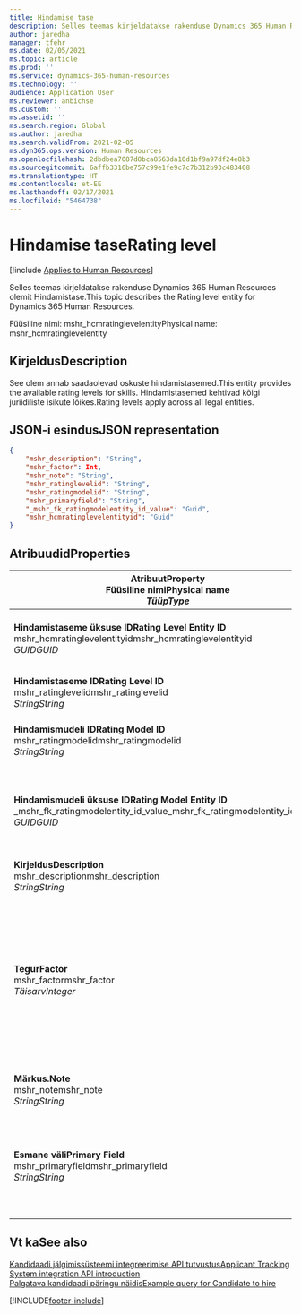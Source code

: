 ```yaml
---
title: Hindamise tase
description: Selles teemas kirjeldatakse rakenduse Dynamics 365 Human Resources olemit Hindamistase.
author: jaredha
manager: tfehr
ms.date: 02/05/2021
ms.topic: article
ms.prod: ''
ms.service: dynamics-365-human-resources
ms.technology: ''
audience: Application User
ms.reviewer: anbichse
ms.custom: ''
ms.assetid: ''
ms.search.region: Global
ms.author: jaredha
ms.search.validFrom: 2021-02-05
ms.dyn365.ops.version: Human Resources
ms.openlocfilehash: 2dbdbea7087d8bca8563da10d1bf9a97df24e8b3
ms.sourcegitcommit: 6affb3316be757c99e1fe9c7c7b312b93c483408
ms.translationtype: HT
ms.contentlocale: et-EE
ms.lasthandoff: 02/17/2021
ms.locfileid: "5464738"
---
```

# <a name="rating-level"></a><span data-ttu-id="bf7b1-103">Hindamise tase</span><span class="sxs-lookup"><span data-stu-id="bf7b1-103">Rating level</span></span>

[!include [Applies to Human Resources](../includes/applies-to-hr.md)]

<span data-ttu-id="bf7b1-104">Selles teemas kirjeldatakse rakenduse Dynamics 365 Human Resources olemit Hindamistase.</span><span class="sxs-lookup"><span data-stu-id="bf7b1-104">This topic describes the Rating level entity for Dynamics 365 Human Resources.</span></span>

<span data-ttu-id="bf7b1-105">Füüsiline nimi: mshr_hcmratinglevelentity</span><span class="sxs-lookup"><span data-stu-id="bf7b1-105">Physical name: mshr_hcmratinglevelentity</span></span>

## <a name="description"></a><span data-ttu-id="bf7b1-106">Kirjeldus</span><span class="sxs-lookup"><span data-stu-id="bf7b1-106">Description</span></span>

<span data-ttu-id="bf7b1-107">See olem annab saadaolevad oskuste hindamistasemed.</span><span class="sxs-lookup"><span data-stu-id="bf7b1-107">This entity provides the available rating levels for skills.</span></span> <span data-ttu-id="bf7b1-108">Hindamistasemed kehtivad kõigi juriidiliste isikute lõikes.</span><span class="sxs-lookup"><span data-stu-id="bf7b1-108">Rating levels apply across all legal entities.</span></span>

## <a name="json-representation"></a><span data-ttu-id="bf7b1-109">JSON-i esindus</span><span class="sxs-lookup"><span data-stu-id="bf7b1-109">JSON representation</span></span>

```json
{
    "mshr_description": "String",
    "mshr_factor": Int,
    "mshr_note": "String",
    "mshr_ratinglevelid": "String",
    "mshr_ratingmodelid": "String",
    "mshr_primaryfield": "String",
    "_mshr_fk_ratingmodelentity_id_value": "Guid",
    "mshr_hcmratinglevelentityid": "Guid"
}
```

## <a name="properties"></a><span data-ttu-id="bf7b1-110">Atribuudid</span><span class="sxs-lookup"><span data-stu-id="bf7b1-110">Properties</span></span>

| <span data-ttu-id="bf7b1-111">Atribuut</span><span class="sxs-lookup"><span data-stu-id="bf7b1-111">Property</span></span><br><span data-ttu-id="bf7b1-112">**Füüsiline nimi**</span><span class="sxs-lookup"><span data-stu-id="bf7b1-112">**Physical name**</span></span><br><span data-ttu-id="bf7b1-113">**_Tüüp_**</span><span class="sxs-lookup"><span data-stu-id="bf7b1-113">**_Type_**</span></span> | <span data-ttu-id="bf7b1-114">Kasuta</span><span class="sxs-lookup"><span data-stu-id="bf7b1-114">Use</span></span> | <span data-ttu-id="bf7b1-115">Kirjeldus</span><span class="sxs-lookup"><span data-stu-id="bf7b1-115">Description</span></span> |
| --- | --- | --- |
| <span data-ttu-id="bf7b1-116">**Hindamistaseme üksuse ID**</span><span class="sxs-lookup"><span data-stu-id="bf7b1-116">**Rating Level Entity ID**</span></span><br><span data-ttu-id="bf7b1-117">mshr_hcmratinglevelentityid</span><span class="sxs-lookup"><span data-stu-id="bf7b1-117">mshr_hcmratinglevelentityid</span></span><br><span data-ttu-id="bf7b1-118">*GUID*</span><span class="sxs-lookup"><span data-stu-id="bf7b1-118">*GUID*</span></span> | <span data-ttu-id="bf7b1-119">Kirjutuskaitstud</span><span class="sxs-lookup"><span data-stu-id="bf7b1-119">Read-only</span></span><br><span data-ttu-id="bf7b1-120">Nõutav</span><span class="sxs-lookup"><span data-stu-id="bf7b1-120">Required</span></span><br><span data-ttu-id="bf7b1-121">Süsteemi loodud</span><span class="sxs-lookup"><span data-stu-id="bf7b1-121">System-generated</span></span> | <span data-ttu-id="bf7b1-122">Tase,e süsteemi loodud kordumatu identifikaator.</span><span class="sxs-lookup"><span data-stu-id="bf7b1-122">The system-generated unique identifier for the level.</span></span> |
| <span data-ttu-id="bf7b1-123">**Hindamistaseme ID**</span><span class="sxs-lookup"><span data-stu-id="bf7b1-123">**Rating Level ID**</span></span><br><span data-ttu-id="bf7b1-124">mshr_ratinglevelid</span><span class="sxs-lookup"><span data-stu-id="bf7b1-124">mshr_ratinglevelid</span></span><br><span data-ttu-id="bf7b1-125">*String*</span><span class="sxs-lookup"><span data-stu-id="bf7b1-125">*String*</span></span> | <span data-ttu-id="bf7b1-126">Loe/kirjuta</span><span class="sxs-lookup"><span data-stu-id="bf7b1-126">Read/write</span></span><br><span data-ttu-id="bf7b1-127">Nõutav</span><span class="sxs-lookup"><span data-stu-id="bf7b1-127">Required</span></span> | <span data-ttu-id="bf7b1-128">Tase,e kordumatu kasutaja loetav identifikaator.</span><span class="sxs-lookup"><span data-stu-id="bf7b1-128">User-readable unique identifier for the level.</span></span> |
| <span data-ttu-id="bf7b1-129">**Hindamismudeli ID**</span><span class="sxs-lookup"><span data-stu-id="bf7b1-129">**Rating Model ID**</span></span><br><span data-ttu-id="bf7b1-130">mshr_ratingmodelid</span><span class="sxs-lookup"><span data-stu-id="bf7b1-130">mshr_ratingmodelid</span></span><br><span data-ttu-id="bf7b1-131">*String*</span><span class="sxs-lookup"><span data-stu-id="bf7b1-131">*String*</span></span> | <span data-ttu-id="bf7b1-132">Loe/kirjuta</span><span class="sxs-lookup"><span data-stu-id="bf7b1-132">Read/write</span></span><br><span data-ttu-id="bf7b1-133">Nõutav</span><span class="sxs-lookup"><span data-stu-id="bf7b1-133">Required</span></span> | <span data-ttu-id="bf7b1-134">Hindamismudel, millesse hindamistase kuulub.</span><span class="sxs-lookup"><span data-stu-id="bf7b1-134">The rating model to which the rating level belongs.</span></span> |
| <span data-ttu-id="bf7b1-135">**Hindamismudeli üksuse ID**</span><span class="sxs-lookup"><span data-stu-id="bf7b1-135">**Rating Model Entity ID**</span></span><br><span data-ttu-id="bf7b1-136">_mshr_fk_ratingmodelentity_id_value</span><span class="sxs-lookup"><span data-stu-id="bf7b1-136">_mshr_fk_ratingmodelentity_id_value</span></span><br><span data-ttu-id="bf7b1-137">*GUID*</span><span class="sxs-lookup"><span data-stu-id="bf7b1-137">*GUID*</span></span> | <span data-ttu-id="bf7b1-138">Kirjutuskaitstud</span><span class="sxs-lookup"><span data-stu-id="bf7b1-138">Read-only</span></span><br><span data-ttu-id="bf7b1-139">Nõutav</span><span class="sxs-lookup"><span data-stu-id="bf7b1-139">Required</span></span><br><span data-ttu-id="bf7b1-140">Võõrvõti: mshr_hcmratingmodelentityid olemist mshr_hcmratingmodelentity</span><span class="sxs-lookup"><span data-stu-id="bf7b1-140">Foreign key: mshr_hcmratingmodelentityid of mshr_hcmratingmodelentity</span></span> | <span data-ttu-id="bf7b1-141">Süsteemi loodud identifikaator hindamismudelile, kuhu hindamistase kuulub.</span><span class="sxs-lookup"><span data-stu-id="bf7b1-141">The system-generated identifier for the rating model to which the rating level belongs.</span></span> |
| <span data-ttu-id="bf7b1-142">**Kirjeldus**</span><span class="sxs-lookup"><span data-stu-id="bf7b1-142">**Description**</span></span><br><span data-ttu-id="bf7b1-143">mshr_description</span><span class="sxs-lookup"><span data-stu-id="bf7b1-143">mshr_description</span></span><br><span data-ttu-id="bf7b1-144">*String*</span><span class="sxs-lookup"><span data-stu-id="bf7b1-144">*String*</span></span> | <span data-ttu-id="bf7b1-145">Loe/kirjuta</span><span class="sxs-lookup"><span data-stu-id="bf7b1-145">Read/write</span></span><br><span data-ttu-id="bf7b1-146">Nõutav</span><span class="sxs-lookup"><span data-stu-id="bf7b1-146">Required</span></span> | <span data-ttu-id="bf7b1-147">Hindamistaseme kirjeldus.</span><span class="sxs-lookup"><span data-stu-id="bf7b1-147">The description of the rating level.</span></span> |
| <span data-ttu-id="bf7b1-148">**Tegur**</span><span class="sxs-lookup"><span data-stu-id="bf7b1-148">**Factor**</span></span><br><span data-ttu-id="bf7b1-149">mshr_factor</span><span class="sxs-lookup"><span data-stu-id="bf7b1-149">mshr_factor</span></span><br><span data-ttu-id="bf7b1-150">*Täisarv*</span><span class="sxs-lookup"><span data-stu-id="bf7b1-150">*Integer*</span></span> | <span data-ttu-id="bf7b1-151">Loe/kirjuta</span><span class="sxs-lookup"><span data-stu-id="bf7b1-151">Read/write</span></span><br><span data-ttu-id="bf7b1-152">Nõutav</span><span class="sxs-lookup"><span data-stu-id="bf7b1-152">Required</span></span> | <span data-ttu-id="bf7b1-153">Hindamistaseme tegur.</span><span class="sxs-lookup"><span data-stu-id="bf7b1-153">The factor for the rating level.</span></span> <span data-ttu-id="bf7b1-154">Kui võrdlete erinevate hindamistasemete arvuga üksusi, kasutatakse seda tegurit tulemuste normaliseerimiseks.</span><span class="sxs-lookup"><span data-stu-id="bf7b1-154">When you compare items with a different number of rating levels, the factor is used to normalize the scores.</span></span> <span data-ttu-id="bf7b1-155">Väärtus peab olema täisarv vahemikus 0–9.</span><span class="sxs-lookup"><span data-stu-id="bf7b1-155">The value must be an integer between 0 and 9.</span></span> |
| <span data-ttu-id="bf7b1-156">**Märkus.**</span><span class="sxs-lookup"><span data-stu-id="bf7b1-156">**Note**</span></span><br><span data-ttu-id="bf7b1-157">mshr_note</span><span class="sxs-lookup"><span data-stu-id="bf7b1-157">mshr_note</span></span><br><span data-ttu-id="bf7b1-158">*String*</span><span class="sxs-lookup"><span data-stu-id="bf7b1-158">*String*</span></span> | <span data-ttu-id="bf7b1-159">Loe/kirjuta</span><span class="sxs-lookup"><span data-stu-id="bf7b1-159">Read/write</span></span><br><span data-ttu-id="bf7b1-160">Valikuline</span><span class="sxs-lookup"><span data-stu-id="bf7b1-160">Optional</span></span> | <span data-ttu-id="bf7b1-161">Reitingutasemega seostatud märkused.</span><span class="sxs-lookup"><span data-stu-id="bf7b1-161">Any notes associated with the rating level.</span></span> |
| <span data-ttu-id="bf7b1-162">**Esmane väli**</span><span class="sxs-lookup"><span data-stu-id="bf7b1-162">**Primary Field**</span></span><br><span data-ttu-id="bf7b1-163">mshr_primaryfield</span><span class="sxs-lookup"><span data-stu-id="bf7b1-163">mshr_primaryfield</span></span><br><span data-ttu-id="bf7b1-164">*String*</span><span class="sxs-lookup"><span data-stu-id="bf7b1-164">*String*</span></span> | <span data-ttu-id="bf7b1-165">Kirjutuskaitstud</span><span class="sxs-lookup"><span data-stu-id="bf7b1-165">Read-only</span></span><br><span data-ttu-id="bf7b1-166">Nõutav</span><span class="sxs-lookup"><span data-stu-id="bf7b1-166">Required</span></span> | <span data-ttu-id="bf7b1-167">Väli, mida kasutatakse üksusekirje esmase ID-na.</span><span class="sxs-lookup"><span data-stu-id="bf7b1-167">Field to be used as an identifier of the entity record.</span></span> <span data-ttu-id="bf7b1-168">Hindamistaseme ID ja hindamismudeli ID kombinatsioon.</span><span class="sxs-lookup"><span data-stu-id="bf7b1-168">Combination of rating level ID and rating model ID.</span></span> |

## <a name="see-also"></a><span data-ttu-id="bf7b1-169">Vt ka</span><span class="sxs-lookup"><span data-stu-id="bf7b1-169">See also</span></span>

[<span data-ttu-id="bf7b1-170">Kandidaadi jälgimissüsteemi integreerimise API tutvustus</span><span class="sxs-lookup"><span data-stu-id="bf7b1-170">Applicant Tracking System integration API introduction</span></span>](hr-admin-integration-ats-api-introduction.md)<br>
[<span data-ttu-id="bf7b1-171">Palgatava kandidaadi päringu näidis</span><span class="sxs-lookup"><span data-stu-id="bf7b1-171">Example query for Candidate to hire</span></span>](hr-admin-integration-ats-api-candidate-to-hire-example-query.md)



[!INCLUDE[footer-include](../includes/footer-banner.md)]